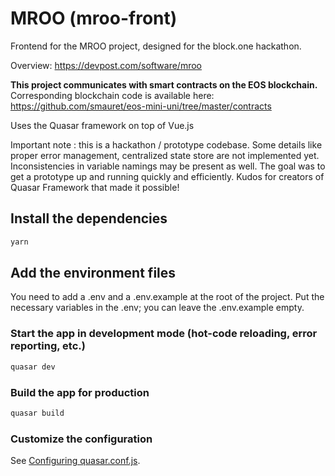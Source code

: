 # MROO (mroo-front)

Frontend for the MROO project, designed for the block.one hackathon.

Overview: https://devpost.com/software/mroo

**This project communicates with smart contracts on the EOS blockchain.**
Corresponding blockchain code is available here: https://github.com/smauret/eos-mini-uni/tree/master/contracts

Uses the Quasar framework on top of Vue.js

Important note : this is a hackathon / prototype codebase. Some details like proper error management, centralized state store are not implemented yet. Inconsistencies in variable namings may be present as well. The goal was to get a prototype up and running quickly and efficiently. Kudos for creators of Quasar Framework that made it possible!

## Install the dependencies
```bash
yarn
```

## Add the environment files

You need to add a .env and a .env.example at the root of the project.
Put the necessary variables in the .env; you can leave the .env.example empty.

### Start the app in development mode (hot-code reloading, error reporting, etc.)
```bash
quasar dev
```


### Build the app for production
```bash
quasar build
```

### Customize the configuration
See [Configuring quasar.conf.js](https://quasar.dev/quasar-cli/quasar-conf-js).
